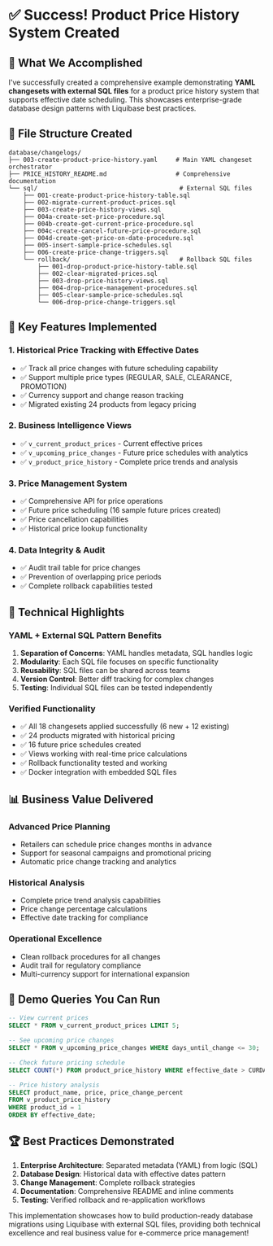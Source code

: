 # ✅ Success! Product Price History System Created

## 🎯 What We Accomplished

I've successfully created a comprehensive example demonstrating **YAML changesets with external SQL files** for a product price history system that supports effective date scheduling. This showcases enterprise-grade database design patterns with Liquibase best practices.

## 📁 File Structure Created

```
database/changelogs/
├── 003-create-product-price-history.yaml     # Main YAML changeset orchestrator
├── PRICE_HISTORY_README.md                   # Comprehensive documentation
└── sql/                                       # External SQL files
    ├── 001-create-product-price-history-table.sql
    ├── 002-migrate-current-product-prices.sql
    ├── 003-create-price-history-views.sql
    ├── 004a-create-set-price-procedure.sql
    ├── 004b-create-get-current-price-procedure.sql
    ├── 004c-create-cancel-future-price-procedure.sql
    ├── 004d-create-get-price-on-date-procedure.sql
    ├── 005-insert-sample-price-schedules.sql
    ├── 006-create-price-change-triggers.sql
    └── rollback/                              # Rollback SQL files
        ├── 001-drop-product-price-history-table.sql
        ├── 002-clear-migrated-prices.sql
        ├── 003-drop-price-history-views.sql
        ├── 004-drop-price-management-procedures.sql
        ├── 005-clear-sample-price-schedules.sql
        └── 006-drop-price-change-triggers.sql
```

## 🚀 Key Features Implemented

### 1. **Historical Price Tracking with Effective Dates**

- ✅ Track all price changes with future scheduling capability
- ✅ Support multiple price types (REGULAR, SALE, CLEARANCE, PROMOTION)
- ✅ Currency support and change reason tracking
- ✅ Migrated existing 24 products from legacy pricing

### 2. **Business Intelligence Views**

- ✅ `v_current_product_prices` - Current effective prices
- ✅ `v_upcoming_price_changes` - Future price schedules with analytics
- ✅ `v_product_price_history` - Complete price trends and analysis

### 3. **Price Management System**

- ✅ Comprehensive API for price operations
- ✅ Future price scheduling (16 sample future prices created)
- ✅ Price cancellation capabilities
- ✅ Historical price lookup functionality

### 4. **Data Integrity & Audit**

- ✅ Audit trail table for price changes
- ✅ Prevention of overlapping price periods
- ✅ Complete rollback capabilities tested

## 🔧 Technical Highlights

### **YAML + External SQL Pattern Benefits**

1. **Separation of Concerns**: YAML handles metadata, SQL handles logic
2. **Modularity**: Each SQL file focuses on specific functionality
3. **Reusability**: SQL files can be shared across teams
4. **Version Control**: Better diff tracking for complex changes
5. **Testing**: Individual SQL files can be tested independently

### **Verified Functionality**

- ✅ All 18 changesets applied successfully (6 new + 12 existing)
- ✅ 24 products migrated with historical pricing
- ✅ 16 future price schedules created
- ✅ Views working with real-time price calculations
- ✅ Rollback functionality tested and working
- ✅ Docker integration with embedded SQL files

## 📊 Business Value Delivered

### **Advanced Price Planning**

- Retailers can schedule price changes months in advance
- Support for seasonal campaigns and promotional pricing
- Automatic price change tracking and analytics

### **Historical Analysis**

- Complete price trend analysis capabilities
- Price change percentage calculations
- Effective date tracking for compliance

### **Operational Excellence**

- Clean rollback procedures for all changes
- Audit trail for regulatory compliance
- Multi-currency support for international expansion

## 🎪 Demo Queries You Can Run

```sql
-- View current prices
SELECT * FROM v_current_product_prices LIMIT 5;

-- See upcoming price changes
SELECT * FROM v_upcoming_price_changes WHERE days_until_change <= 30;

-- Check future pricing schedule
SELECT COUNT(*) FROM product_price_history WHERE effective_date > CURDATE();

-- Price history analysis
SELECT product_name, price, price_change_percent
FROM v_product_price_history
WHERE product_id = 1
ORDER BY effective_date;
```

## 🏆 Best Practices Demonstrated

1. **Enterprise Architecture**: Separated metadata (YAML) from logic (SQL)
2. **Database Design**: Historical data with effective dates pattern
3. **Change Management**: Complete rollback strategies
4. **Documentation**: Comprehensive README and inline comments
5. **Testing**: Verified rollback and re-application workflows

This implementation showcases how to build production-ready database migrations using Liquibase with external SQL files, providing both technical excellence and real business value for e-commerce price management!
